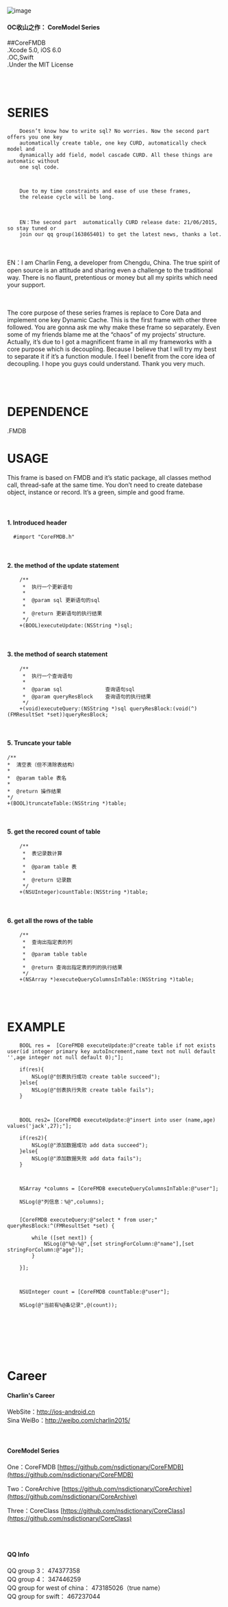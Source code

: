 ![image](https://github.com/nsdictionary/Resource/blob/master/CoreFMDB/logo.jpg)<br />

####  OC收山之作： CoreModel Series
##CoreFMDB
<br/>
.Xcode 5.0, iOS 6.0<br />
.OC,Swift<br />
.Under the MIT License<br />

<br /><br />

SERIES
===============


        Doesn’t know how to write sql? No worries. Now the second part offers you one key 
        automatically create table, one key CURD, automatically check model and 
        dynamically add field, model cascade CURD. All these things are automatic without          
        one sql code.
        
        
        
        Due to my time constraints and ease of use these frames,
        the release cycle will be long.
        
        
        
        EN：The second part  automatically CURD release date: 21/06/2015, so stay tuned or 
        join our qq group(163865401) to get the latest news, thanks a lot.
        
<br/><br/>
EN：I am Charlin Feng, a developer from Chengdu, China. The true spirit of open source is 
an attitude and sharing even a challenge to the traditional way. There is no flaunt, 
pretentious or money but all my spirits which need your support.
<br/><br/><br />

The core purpose of these series frames is replace to Core Data and implement one key Dynamic Cache. 
This is the first frame with other three followed.  You are gonna ask me why make these frame so separately.
Even some of my friends blame me at the “chaos” of my projects’ structure. Actually, 
it’s due to I got a magnificent frame in all my frameworks with a core purpose which is decoupling.
Because I believe that I will try my best to separate it if it’s a function module. 
I feel I benefit from the core idea of decoupling. I hope you guys could understand. Thank you very much.

<br /><br/>








DEPENDENCE
===============
.FMDB<br />



USAGE
===============
This frame is based on FMDB and it’s static package,  all classes method call, thread-safe at the same time. 
You don’t need to create datebase object, instance or record. It’s a green, simple and good frame.
<br/><br/><br />

#### 1. Introduced header
      #import "CoreFMDB.h"
<br/>


#### 2. the method of the update statement
        /**
         *  执行一个更新语句
         *
         *  @param sql 更新语句的sql
         *
         *  @return 更新语句的执行结果
         */
        +(BOOL)executeUpdate:(NSString *)sql;
<br/>


#### 3. the method of search statement
        /**
         *  执行一个查询语句
         *
         *  @param sql              查询语句sql
         *  @param queryResBlock    查询语句的执行结果
         */
        +(void)executeQuery:(NSString *)sql queryResBlock:(void(^)(FMResultSet *set))queryResBlock;
<br/>


#### 5. Truncate your table

    /**
    *  清空表（但不清除表结构）
    *
    *  @param table 表名
    *
    *  @return 操作结果
    */
    +(BOOL)truncateTable:(NSString *)table;

<br/>



#### 5. get the recored count of table
        /**
         *  表记录数计算
         *
         *  @param table 表
         *
         *  @return 记录数
         */
        +(NSUInteger)countTable:(NSString *)table;
<br/>

#### 6. get all the rows of the table
        /**
         *  查询出指定表的列
         *
         *  @param table table
         *
         *  @return 查询出指定表的列的执行结果
         */
        +(NSArray *)executeQueryColumnsInTable:(NSString *)table;

<br/>
<br/>

EXAMPLE
===============

        BOOL res =  [CoreFMDB executeUpdate:@"create table if not exists user(id integer primary key autoIncrement,name text not null default '',age integer not null default 0);"];
        
        if(res){
            NSLog(@"创表执行成功 create table succeed");
        }else{
            NSLog(@"创表执行失败 create table fails");
        }
    
        

        BOOL res2= [CoreFMDB executeUpdate:@"insert into user (name,age) values('jack',27);"];
    
        if(res2){
            NSLog(@"添加数据成功 add data succeed");
        }else{
            NSLog(@"添加数据失败 add data fails");
        }
    
        

        NSArray *columns = [CoreFMDB executeQueryColumnsInTable:@"user"];
        
        NSLog(@"列信息：%@",columns);
    

        [CoreFMDB executeQuery:@"select * from user;" queryResBlock:^(FMResultSet *set) {
            
            while ([set next]) {
                NSLog(@"%@-%@",[set stringForColumn:@"name"],[set stringForColumn:@"age"]);
            }
            
        }];
        
        
        
        NSUInteger count = [CoreFMDB countTable:@"user"];
        
        NSLog(@"当前有%@条记录",@(count));

<br/><br/><br/>
Career
===============
#### Charlin's Career

WebSite：http://ios-android.cn <br/>
Sina WeiBo：http://weibo.com/charlin2015/<br/>
<br/><br/>

#### CoreModel Series

One：CoreFMDB
[https://github.com/nsdictionary/CoreFMDB](https://github.com/nsdictionary/CoreFMDB)

Two：CoreArchive
[https://github.com/nsdictionary/CoreArchive](https://github.com/nsdictionary/CoreArchive)

Three：CoreClass
[https://github.com/nsdictionary/CoreClass](https://github.com/nsdictionary/CoreClass)

<br /><br />
#### QQ Info
QQ group 3： 474377358<br/>
QQ group 4： 347446259<br/>
QQ group for west of china： 473185026（true name）<br/>
QQ group for swift： 467237044<br/>

